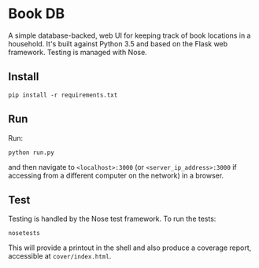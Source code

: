 # Book DB

A simple database-backed, web UI for keeping track of book locations in a household. It's built against Python 3.5 and based on the Flask web framework. Testing is managed with Nose.

## Install

```
pip install -r requirements.txt
```

## Run

Run:

```
python run.py
```

and then navigate to `<localhost>:3000` (or `<server_ip_address>:3000` if accessing from a different computer on the network) in a browser.

## Test

Testing is handled by the Nose test framework. To run the tests:

```
nosetests
```

This will provide a printout in the shell and also produce a coverage report, accessible at `cover/index.html`.
